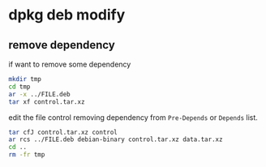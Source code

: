 # dpkg deb modify

## remove dependency

if want to remove some dependency

```sh
mkdir tmp
cd tmp
ar -x ../FILE.deb
tar xf control.tar.xz
```

edit the file control removing dependency from `Pre-Depends` or `Depends` list.

```sh
tar cfJ control.tar.xz control
ar rcs ../FILE.deb debian-binary control.tar.xz data.tar.xz
cd ..
rm -fr tmp
```
